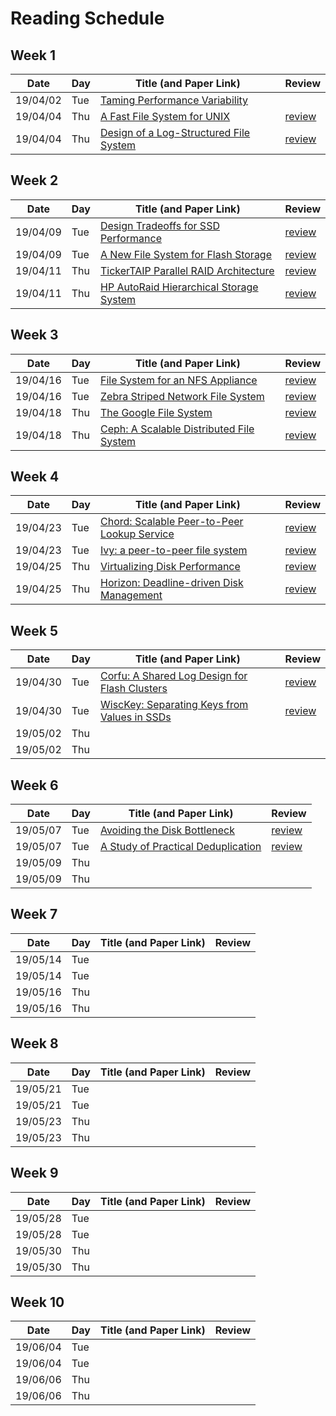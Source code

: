 # Reading Schedule

## Week 1

| Date     | Day | Title (and Paper Link)                                     | Review                                |
| -------- | --- | ---------------------------------------------------------- | ------------------------------------- |
| 19/04/02 | Tue | [Taming Performance Variability][tame-variability]         |                                       |
| 19/04/04 | Thu | [A Fast File System for UNIX][fast-fs-unix]                | [review](./2019.04.04.FFS.review.md)  |
| 19/04/04 | Thu | [Design of a Log-Structured File System][log-structure-fs] | [review](./2019.04.04.LSFS.review.md) |

## Week 2

| Date     | Day | Title (and Paper Link)                                  | Review                                           |
| -------- | --- | ------------------------------------------------------- | ------------------------------------------------ |
| 19/04/09 | Tue | [Design Tradeoffs for SSD Performance][ssd-performance] | [review](./2019.04.09.ssd-performance.review.md) |
| 19/04/09 | Tue | [A New File System for Flash Storage][flash-fs]         | [review](./2019.04.09.flash-fs.review.md)        |
| 19/04/11 | Thu | [TickerTAIP Parallel RAID Architecture][taip-raid]      | [review](./2019.04.11.tickertaip.review.md)      |
| 19/04/11 | Thu | [HP AutoRaid Hierarchical Storage System][autoraid]     | [review](./2019.04.11.autoraid.review.md)        |

## Week 3

| Date     | Day | Title (and Paper Link)                           | Review                                |
| -------- | --- | ------------------------------------------------ | ------------------------------------- |
| 19/04/16 | Tue | [File System for an NFS Appliance][wafl]         | [review](2019.04.16.wafl.review.md)   |
| 19/04/16 | Tue | [Zebra Striped Network File System][zebra]       | [review](2019.04.16.zebra.review.md)  |
| 19/04/18 | Thu | [The Google File System][google-fs]              | [review](2019.04.18.google.review.md) |
| 19/04/18 | Thu | [Ceph: A Scalable Distributed File System][ceph] | [review](2019.04.18.ceph.review.md)   |

## Week 4

| Date     | Day | Title (and Paper Link)                               | Review                                   |
| -------- | --- | ---------------------------------------------------- | ---------------------------------------- |
| 19/04/23 | Tue | [Chord: Scalable Peer-to-Peer Lookup Service][chord] | [review](2019.04.23.chord.review.md)     |
| 19/04/23 | Tue | [Ivy: a peer-to-peer file system][ivy]                | [review](2019.04.23.ivy.review.md)       |
| 19/04/25 | Thu | [Virtualizing Disk Performance][virtual-disk-perf]   | [review](2019.04.25.disk-perf.review.md) |
| 19/04/25 | Thu | [Horizon: Deadline-driven Disk Management][horizon]  | [review](2019.04.25.horizon.review.md)   |

## Week 5

| Date     | Day | Title (and Paper Link)                                  | Review                                 |
| -------- | --- | ------------------------------------------------------- | -------------------------------------- |
| 19/04/30 | Tue | [Corfu: A Shared Log Design for Flash Clusters][corfu]  | [review](2019.04.30.corfu.review.md)   |
| 19/04/30 | Tue | [WiscKey: Separating Keys from Values in SSDs][wisckey] | [review](2019.04.30.wisckey.review.md) |
| 19/05/02 | Thu |                                                         |                                        |
| 19/05/02 | Thu |                                                         |                                        |

## Week 6

| Date     | Day | Title (and Paper Link)                                | Review                                    |
| -------- | --- | ----------------------------------------------------- | ----------------------------------------- |
| 19/05/07 | Tue | [Avoiding the Disk Bottleneck][disk-bottleneck]       | [review](2019.05.07.bottleneck.review.md) |
| 19/05/07 | Tue | [A Study of Practical Deduplication][practical-dedup] | [review](2019.05.07.dedup.review.md)      |
| 19/05/09 | Thu |                                                       |                                           |
| 19/05/09 | Thu |                                                       |                                           |

## Week 7

| Date     | Day | Title (and Paper Link) | Review  |
| -------- | --- | ---------------------- | ------- |
| 19/05/14 | Tue |                        |         |
| 19/05/14 | Tue |                        |         |
| 19/05/16 | Thu |                        |         |
| 19/05/16 | Thu |                        |         |

## Week 8

| Date     | Day | Title (and Paper Link) | Review  |
| -------- | --- | ---------------------- | ------- |
| 19/05/21 | Tue |                        |         |
| 19/05/21 | Tue |                        |         |
| 19/05/23 | Thu |                        |         |
| 19/05/23 | Thu |                        |         |

## Week 9

| Date     | Day | Title (and Paper Link) | Review  |
| -------- | --- | ---------------------- | ------- |
| 19/05/28 | Tue |                        |         |
| 19/05/28 | Tue |                        |         |
| 19/05/30 | Thu |                        |         |
| 19/05/30 | Thu |                        |         |

## Week 10

| Date     | Day | Title (and Paper Link) | Review  |
| -------- | --- | ---------------------- | ------- |
| 19/06/04 | Tue |                        |         |
| 19/06/04 | Tue |                        |         |
| 19/06/06 | Thu |                        |         |
| 19/06/06 | Thu |                        |         |


<!-- Paper Links -->
[tame-variability]:  https://www.usenix.org/node/222562
[fast-fs-unix]:      https://people.eecs.berkeley.edu/~brewer/cs262/FFS.pdf
[log-structure-fs]:  https://dl.acm.org/citation.cfm?id=146943
[measure-fs]:        https://people.eecs.berkeley.edu/~prabal/resources/osprelim/BHK+91.pdf
[fs-workloads]:      https://www.microsoft.com/en-us/research/wp-content/uploads/2000/06/fs-workloads.pdf

[ssd-performance]:   https://www.usenix.org/legacy/event/usenix08/tech/full_papers/agrawal/agrawal.pdf
[flash-fs]:          https://www.usenix.org/system/files/conference/fast15/fast15-paper-lee.pdf
[taip-raid]:         https://dl.acm.org/citation.cfm?id=185517
[autoraid]:          https://people.eecs.berkeley.edu/~brewer/cs262/AutoRAID.pdf

[wafl]:              https://www.usenix.org/conference/usenix-winter-1994-technical-conference/file-system-design-nfs-file-server-appliance
[zebra]:             https://dl.acm.org/citation.cfm?id=210131
[google-fs]:         https://static.googleusercontent.com/media/research.google.com/en//archive/gfs-sosp2003.pdf
[ceph]:              https://www.usenix.org/legacy/event/osdi06/tech/full_papers/weil/weil.pdf

[chord]:             https://pdos.csail.mit.edu/papers/chord:sigcomm01/chord_sigcomm.pdf
[ivy]:               https://dl.acm.org/citation.cfm?id=844132
[virtual-disk-perf]: https://ieeexplore.ieee.org/document/4550803
[horizon]:           https://dl.acm.org/citation.cfm?doid=1851476.1851478

[corfu]:             http://www.cs.yale.edu/homes/mahesh/papers/corfumain-final.pdf
[wisckey]:           https://www.usenix.org/system/files/conference/fast16/fast16-papers-lu.pdf

[disk-bottleneck]:   https://www.usenix.org/legacy/event/fast08/tech/full_papers/zhu/zhu.pdf
[practical-dedup]:   https://www.usenix.org/legacy/event/fast11/tech/full_papers/Meyer.pdf
